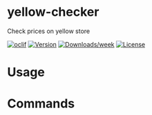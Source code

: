 yellow-checker
==============

Check prices on yellow store

[![oclif](https://img.shields.io/badge/cli-oclif-brightgreen.svg)](https://oclif.io)
[![Version](https://img.shields.io/npm/v/yellow-checker.svg)](https://npmjs.org/package/yellow-checker)
[![Downloads/week](https://img.shields.io/npm/dw/yellow-checker.svg)](https://npmjs.org/package/yellow-checker)
[![License](https://img.shields.io/npm/l/yellow-checker.svg)](https://github.com/mihneasim/yellow-checker/blob/master/package.json)

<!-- toc -->
# Usage
<!-- usage -->
# Commands
<!-- commands -->
